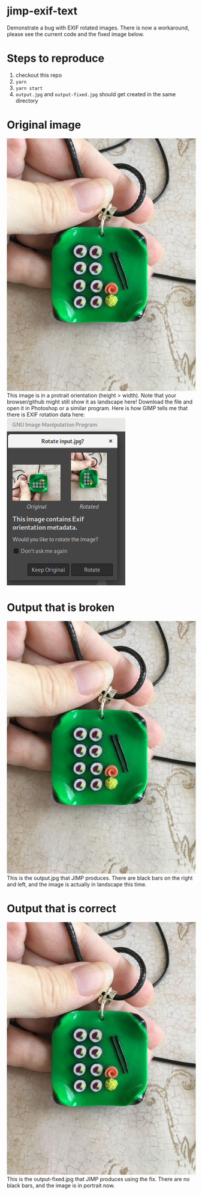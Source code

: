 # jimp-exif-text
Demonstrate a bug with EXIF rotated images. There is now a workaround, please see the current code and the fixed image below.

# Steps to reproduce
1. checkout this repo
2. `yarn`
3. `yarn start`
4. `output.jpg` and `output-fixed.jpg` should get created in the same directory

# Original image
![](input.jpg)
This image is in a protrait orientation (height > width). Note that your browser/github might still show it as landscape here! Download the file and open it in Photoshop or a similar program. Here is how GIMP tells me that there is EXIF rotation data here:
![](gimp.png)

# Output that is broken
![](output.jpg)
This is the output.jpg that JIMP produces. There are black bars on the right and left, and the image is actually in landscape this time.

# Output that is correct
![](output-fixed.jpg)
This is the output-fixed.jpg that JIMP produces using the fix. There are no black bars, and the image is in portrait now.
